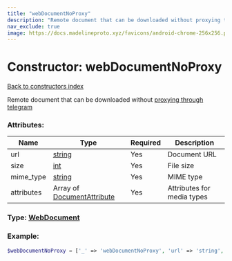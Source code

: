 ```yaml
---
title: "webDocumentNoProxy"
description: "Remote document that can be downloaded without proxying through telegram"
nav_exclude: true
image: https://docs.madelineproto.xyz/favicons/android-chrome-256x256.png
---
```

# Constructor: webDocumentNoProxy  
[Back to constructors index](/API_docs/constructors/index.html)



Remote document that can be downloaded without [proxying through telegram](https://core.telegram.org/api/files)

### Attributes:

| Name     |    Type       | Required | Description |
|----------|---------------|----------|-------------|
|url|[string](/API_docs/types/string.html) | Yes|Document URL|
|size|[int](/API_docs/types/int.html) | Yes|File size|
|mime\_type|[string](/API_docs/types/string.html) | Yes|MIME type|
|attributes|Array of [DocumentAttribute](/API_docs/types/DocumentAttribute.html) | Yes|Attributes for media types|



### Type: [WebDocument](/API_docs/types/WebDocument.html)


### Example:

```php
$webDocumentNoProxy = ['_' => 'webDocumentNoProxy', 'url' => 'string', 'size' => int, 'mime_type' => 'string', 'attributes' => [DocumentAttribute, DocumentAttribute]];
```  
